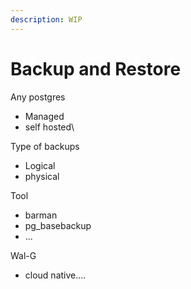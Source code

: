 ```yaml
---
description: WIP
---
```


# Backup and Restore

Any postgres

* Managed
* self hosted\


Type of backups

* Logical
* physical

Tool

* barman
* pg\_basebackup
* ...

Wal-G

* cloud native....
